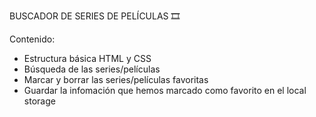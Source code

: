 BUSCADOR DE SERIES DE PELÍCULAS 🎞

Contenido:
- Estructura básica HTML y CSS
- Búsqueda de las series/películas
- Marcar y borrar las series/películas favoritas
- Guardar la infomación que hemos marcado como favorito en el local storage
